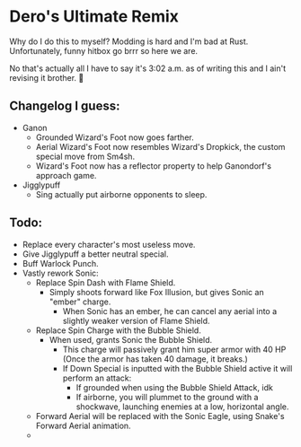 # Dero's Ultimate Remix

Why do I do this to myself? Modding is hard and I'm bad at Rust. Unfortunately, funny hitbox go brrr so here we are.

No that's actually all I have to say it's 3:02 a.m. as of writing this and I ain't revising it brother. 🦅

## Changelog I guess:
  - Ganon
    -  Grounded Wizard's Foot now goes farther.
    -  Aerial Wizard's Foot now resembles Wizard's Dropkick, the custom special move from Sm4sh.
    -  Wizard's Foot now has a reflector property to help Ganondorf's approach game. 
  - Jigglypuff
    -  Sing actually put airborne opponents to sleep.
## Todo:
  - Replace every character's most useless move.
  - Give Jigglypuff a better neutral special.
  - Buff Warlock Punch.
  - Vastly rework Sonic:
    - Replace Spin Dash with Flame Shield.
      - Simply shoots forward like Fox Illusion, but gives Sonic an "ember" charge.
        - When Sonic has an ember, he can cancel any aerial into a slightly weaker version of Flame Shield.
    - Replace Spin Charge with the Bubble Shield.
      - When used, grants Sonic the Bubble Shield.
        - This charge will passively grant him super armor with 40 HP (Once the armor has taken 40 damage, it breaks.)
        - If Down Special is inputted with the Bubble Shield active it will perform an attack:
          - If grounded when using the Bubble Shield Attack, idk
          - If airborne, you will plummet to the ground with a shockwave, launching enemies at a low, horizontal angle.
    - Forward Aerial will be replaced with the Sonic Eagle, using Snake's Forward Aerial animation.
    - 
